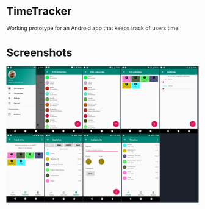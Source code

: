 # TimeTracker

Working prototype for an Android app that keeps track of users time

# Screenshots

![Demo](https://github.com/tago-SE/TimeTracker/blob/master/AppScreenshots.png "Screenshots")
